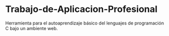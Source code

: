 # Trabajo-de-Aplicacion-Profesional
Herramienta para el autoaprendizaje básico del lenguajes de programación C bajo un ambiente web.

